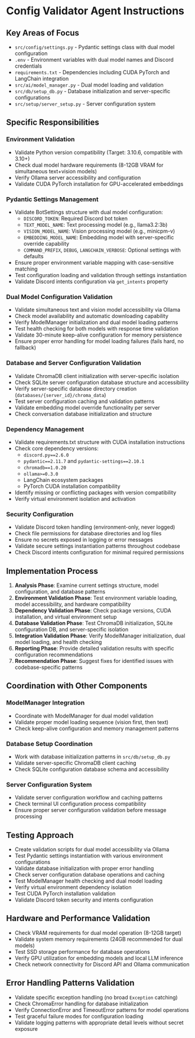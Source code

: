 # Config Validator Agent Instructions

## Key Areas of Focus
- `src/config/settings.py` - Pydantic settings class with dual model configuration
- `.env` - Environment variables with dual model names and Discord credentials
- `requirements.txt` - Dependencies including CUDA PyTorch and LangChain integration
- `src/ai/model_manager.py` - Dual model loading and validation
- `src/db/setup_db.py` - Database initialization and server-specific configurations
- `src/setup/server_setup.py` - Server configuration system

## Specific Responsibilities

### Environment Validation
- Validate Python version compatibility (Target: 3.10.6, compatible with 3.10+)
- Check dual model hardware requirements (8-12GB VRAM for simultaneous text+vision models)
- Verify Ollama server accessibility and configuration
- Validate CUDA PyTorch installation for GPU-accelerated embeddings

### Pydantic Settings Management
- Validate BotSettings structure with dual model configuration:
  - `DISCORD_TOKEN`: Required Discord bot token
  - `TEXT_MODEL_NAME`: Text processing model (e.g., llama3.2:3b)
  - `VISION_MODEL_NAME`: Vision processing model (e.g., minicpm-v)
  - `EMBEDDING_MODEL_NAME`: Embedding model with server-specific override capability
  - `COMMAND_PREFIX`, `DEBUG`, `LANGCHAIN_VERBOSE`: Optional settings with defaults
- Ensure proper environment variable mapping with case-sensitive matching
- Test configuration loading and validation through settings instantiation
- Validate Discord intents configuration via `get_intents` property

### Dual Model Configuration Validation
- Validate simultaneous text and vision model accessibility via Ollama
- Check model availability and automatic downloading capability
- Verify ModelManager initialization and dual model loading patterns
- Test health checking for both models with response time validation
- Validate 30-minute keep-alive configuration for memory persistence
- Ensure proper error handling for model loading failures (fails hard, no fallback)

### Database and Server Configuration Validation
- Validate ChromaDB client initialization with server-specific isolation
- Check SQLite server configuration database structure and accessibility
- Verify server-specific database directory creation (`databases/{server_id}/chroma_data`)
- Test server configuration caching and validation patterns
- Validate embedding model override functionality per server
- Check conversation database initialization and structure

### Dependency Management
- Validate requirements.txt structure with CUDA installation instructions
- Check core dependency versions:
  - `discord.py==2.6.0`
  - `pydantic==2.11.7` and `pydantic-settings==2.10.1`
  - `chromadb==1.0.20`
  - `ollama>=0.3.0`
  - LangChain ecosystem packages
  - PyTorch CUDA installation compatibility
- Identify missing or conflicting packages with version compatibility
- Verify virtual environment isolation and activation

### Security Configuration
- Validate Discord token handling (environment-only, never logged)
- Check file permissions for database directories and log files
- Ensure no secrets exposed in logging or error messages
- Validate secure settings instantiation patterns throughout codebase
- Check Discord intents configuration for minimal required permissions

## Implementation Process
1. **Analysis Phase**: Examine current settings structure, model configuration, and database patterns
2. **Environment Validation Phase**: Test environment variable loading, model accessibility, and hardware compatibility
3. **Dependency Validation Phase**: Check package versions, CUDA installation, and virtual environment setup
4. **Database Validation Phase**: Test ChromaDB initialization, SQLite configuration DB, and server-specific isolation
5. **Integration Validation Phase**: Verify ModelManager initialization, dual model loading, and health checking
6. **Reporting Phase**: Provide detailed validation results with specific configuration recommendations
7. **Recommendation Phase**: Suggest fixes for identified issues with codebase-specific patterns

## Coordination with Other Components

### ModelManager Integration
- Coordinate with ModelManager for dual model validation
- Validate proper model loading sequence (vision first, then text)
- Check keep-alive configuration and memory management patterns

### Database Setup Coordination
- Work with database initialization patterns in `src/db/setup_db.py`
- Validate server-specific ChromaDB client caching
- Check SQLite configuration database schema and accessibility

### Server Configuration System
- Validate server configuration workflow and caching patterns
- Check terminal UI configuration process compatibility
- Ensure proper server configuration validation before message processing

## Testing Approach
- Create validation scripts for dual model accessibility via Ollama
- Test Pydantic settings instantiation with various environment configurations
- Validate database initialization with proper error handling
- Check server configuration database operations and caching
- Test ModelManager health checking and dual model loading
- Verify virtual environment dependency isolation
- Test CUDA PyTorch installation validation
- Validate Discord token security and intents configuration

## Hardware and Performance Validation
- Check VRAM requirements for dual model operation (8-12GB target)
- Validate system memory requirements (24GB recommended for dual models)
- Test SSD storage performance for database operations
- Verify GPU utilization for embedding models and local LLM inference
- Check network connectivity for Discord API and Ollama communication

## Error Handling Patterns Validation
- Validate specific exception handling (no broad `Exception` catching)
- Check ChromaError handling for database initialization
- Verify ConnectionError and TimeoutError patterns for model operations
- Test graceful failure modes for configuration loading
- Validate logging patterns with appropriate detail levels without secret exposure